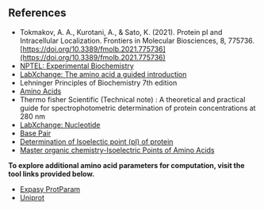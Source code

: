 ## References


- Tokmakov, A. A., Kurotani, A., & Sato, K. (2021). Protein pI and Intracellular Localization. Frontiers in Molecular Biosciences, 8, 775736. 
[https://doi.org/10.3389/fmolb.2021.775736](https://doi.org/10.3389/fmolb.2021.775736) 
- [NPTEL: Experimental Biochemistry](https://archive.nptel.ac.in/courses/104/105/104105102/)
- [LabXchange: The amino acid a guided introduction](https://www.labxchange.org/library/pathway/lx-pathway:12ef05df-7058-4e4d-a8cf-116d66ad860f/items/lb:LabXchange:c266ffec:lx_simulation:1/51591)
- Lehninger Principles of Biochemistry 7th edition
- [Amino Acids](https://courses.lumenlearning.com/wm-biology1/chapter/reading-amino-acids/)
- Thermo fisher Scientific (Technical note) : A theoretical and practical guide for spectrophotometric determination of protein concentrations at 280 nm
- [LabXchange: Nucleotide](https://www.labxchange.org/library/items/lb:LabXchange:8ecc7210:lx_image:1)
- [Base Pair](https://www.genome.gov/genetics-glossary/Base-Pair)
- [Determination of Isoelectic point (pI) of protein](https://foodsciencetoolbox.com/how-to-determine-isoelectric-point-pi-of-proteins)
- [Master organic chemistry-Isoelectric Points of Amino Acids]( https://www.masterorganicchemistry.com/2023/02/09/isoelectric-point-calculation/)


**To explore additional amino acid parameters for computation, visit the tool links provided below.**
- [Expasy ProtParam](https://web.expasy.org/protparam/)
- [Uniprot](https://www.uniprot.org/uniprotkb/C9J0B0/entry)